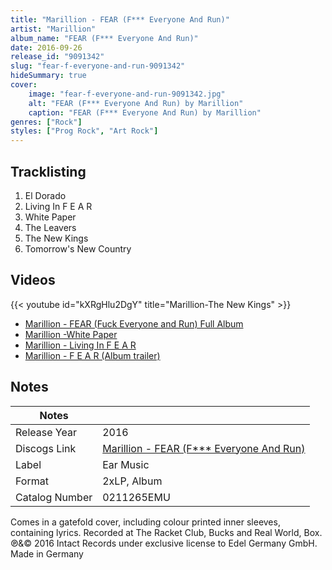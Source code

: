 ```yaml
---
title: "Marillion - FEAR (F*** Everyone And Run)"
artist: "Marillion"
album_name: "FEAR (F*** Everyone And Run)"
date: 2016-09-26
release_id: "9091342"
slug: "fear-f-everyone-and-run-9091342"
hideSummary: true
cover:
    image: "fear-f-everyone-and-run-9091342.jpg"
    alt: "FEAR (F*** Everyone And Run) by Marillion"
    caption: "FEAR (F*** Everyone And Run) by Marillion"
genres: ["Rock"]
styles: ["Prog Rock", "Art Rock"]
---
```


## Tracklisting
1. El Dorado
2. Living In F E A R
3. White Paper
4. The Leavers
5. The New Kings
6. Tomorrow's New Country

## Videos
{{< youtube id="kXRgHlu2DgY" title="Marillion-The New Kings" >}}
- [Marillion - FEAR (Fuck Everyone and Run) Full Album](https://www.youtube.com/watch?v=KfnJKI96ZeA)
- [Marillion -White Paper](https://www.youtube.com/watch?v=ijUqC8BZUg0)
- [Marillion - Living In F E A R](https://www.youtube.com/watch?v=ggPB8O-OJNg)
- [Marillion - F E A R (Album trailer)](https://www.youtube.com/watch?v=Ax6-2bXKPwE)


## Notes

| Notes          |             |
| ---------------| ----------- |
| Release Year   | 2016 |
| Discogs Link   | [Marillion - FEAR (F*** Everyone And Run)](https://www.discogs.com/release/9091342-Marillion-FEAR-F-Everyone-And-Run) |
| Label          | Ear Music |
| Format         | 2xLP, Album |
| Catalog Number | 0211265EMU |

Comes in a gatefold cover, including colour printed inner sleeves, containing lyrics.  Recorded at The Racket Club, Bucks and Real World, Box.  ℗&© 2016 Intact Records under exclusive license to Edel Germany GmbH. Made in Germany

